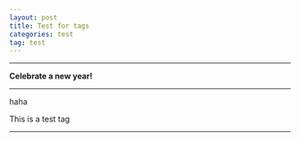 ```yaml
---
layout: post
title: Test for tags
categories: test
tag: test
---
```


***************************

**Celebrate a new year!**

***************************
haha


This is a test tag
****

